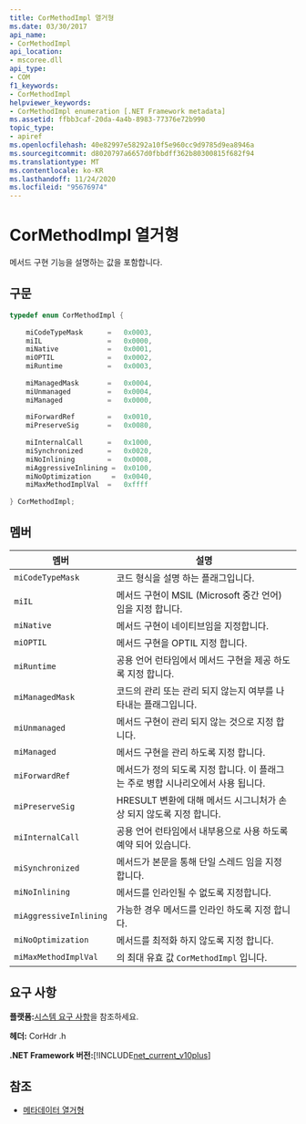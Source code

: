 ```yaml
---
title: CorMethodImpl 열거형
ms.date: 03/30/2017
api_name:
- CorMethodImpl
api_location:
- mscoree.dll
api_type:
- COM
f1_keywords:
- CorMethodImpl
helpviewer_keywords:
- CorMethodImpl enumeration [.NET Framework metadata]
ms.assetid: ffbb3caf-20da-4a4b-8983-77376e72b990
topic_type:
- apiref
ms.openlocfilehash: 40e82997e58292a10f5e960cc9d9785d9ea8946a
ms.sourcegitcommit: d8020797a6657d0fbbdff362b80300815f682f94
ms.translationtype: MT
ms.contentlocale: ko-KR
ms.lasthandoff: 11/24/2020
ms.locfileid: "95676974"
---
```

# <a name="cormethodimpl-enumeration"></a>CorMethodImpl 열거형

메서드 구현 기능을 설명하는 값을 포함합니다.  
  
## <a name="syntax"></a>구문  
  
```cpp  
typedef enum CorMethodImpl {  
  
    miCodeTypeMask      =   0x0003,  
    miIL                =   0x0000,  
    miNative            =   0x0001,  
    miOPTIL             =   0x0002,  
    miRuntime           =   0x0003,  
  
    miManagedMask       =   0x0004,  
    miUnmanaged         =   0x0004,  
    miManaged           =   0x0000,  
  
    miForwardRef        =   0x0010,  
    miPreserveSig       =   0x0080,  
  
    miInternalCall      =   0x1000,  
    miSynchronized      =   0x0020,  
    miNoInlining        =   0x0008,  
    miAggressiveInlining =  0x0100,  
    miNoOptimization     =  0x0040,  
    miMaxMethodImplVal  =   0xffff  
  
} CorMethodImpl;  
```  
  
## <a name="members"></a>멤버  
  
|멤버|설명|  
|------------|-----------------|  
|`miCodeTypeMask`|코드 형식을 설명 하는 플래그입니다.|  
|`miIL`|메서드 구현이 MSIL (Microsoft 중간 언어) 임을 지정 합니다.|  
|`miNative`|메서드 구현이 네이티브임을 지정합니다.|  
|`miOPTIL`|메서드 구현을 OPTIL 지정 합니다.|  
|`miRuntime`|공용 언어 런타임에서 메서드 구현을 제공 하도록 지정 합니다.|  
|`miManagedMask`|코드의 관리 또는 관리 되지 않는지 여부를 나타내는 플래그입니다.|  
|`miUnmanaged`|메서드 구현이 관리 되지 않는 것으로 지정 합니다.|  
|`miManaged`|메서드 구현을 관리 하도록 지정 합니다.|  
|`miForwardRef`|메서드가 정의 되도록 지정 합니다. 이 플래그는 주로 병합 시나리오에서 사용 됩니다.|  
|`miPreserveSig`|HRESULT 변환에 대해 메서드 시그니처가 손상 되지 않도록 지정 합니다.|  
|`miInternalCall`|공용 언어 런타임에서 내부용으로 사용 하도록 예약 되어 있습니다.|  
|`miSynchronized`|메서드가 본문을 통해 단일 스레드 임을 지정 합니다.|  
|`miNoInlining`|메서드를 인라인될 수 없도록 지정합니다.|  
|`miAggressiveInlining`|가능한 경우 메서드를 인라인 하도록 지정 합니다.|  
|`miNoOptimization`|메서드를 최적화 하지 않도록 지정 합니다.|  
|`miMaxMethodImplVal`|의 최대 유효 값 `CorMethodImpl` 입니다.|  
  
## <a name="requirements"></a>요구 사항  

 **플랫폼:**[시스템 요구 사항](../../get-started/system-requirements.md)을 참조하세요.  
  
 **헤더:** CorHdr .h  
  
 **.NET Framework 버전:**[!INCLUDE[net_current_v10plus](../../../../includes/net-current-v10plus-md.md)]  
  
## <a name="see-also"></a>참조

- [메타데이터 열거형](metadata-enumerations.md)
